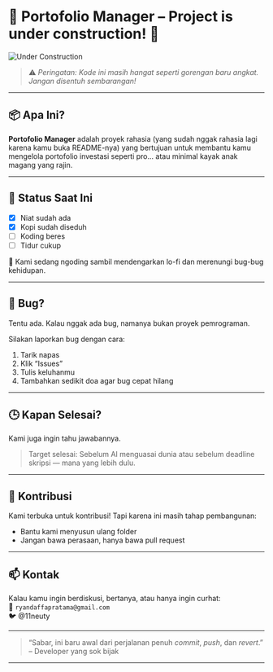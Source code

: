 # 🚧 Portofolio Manager – Project is under construction! 🚧

![Under Construction](https://media.giphy.com/media/l0MYB8Ory7Hqefo9a/giphy.gif)

> ⚠️ *Peringatan: Kode ini masih hangat seperti gorengan baru angkat. Jangan disentuh sembarangan!*

---

## 📦 Apa Ini?

**Portofolio Manager** adalah proyek rahasia (yang sudah nggak rahasia lagi karena kamu buka README-nya) yang bertujuan untuk membantu kamu mengelola portofolio investasi seperti pro... atau minimal kayak anak magang yang rajin.

---

## 🔨 Status Saat Ini

- [x] Niat sudah ada
- [x] Kopi sudah diseduh
- [ ] Koding beres
- [ ] Tidur cukup

🚧 Kami sedang ngoding sambil mendengarkan lo-fi dan merenungi bug-bug kehidupan.

---

## 🐛 Bug?

Tentu ada. Kalau nggak ada bug, namanya bukan proyek pemrograman.

Silakan laporkan bug dengan cara:
1. Tarik napas
2. Klik “Issues”
3. Tulis keluhanmu
4. Tambahkan sedikit doa agar bug cepat hilang

---

## 🕒 Kapan Selesai?

Kami juga ingin tahu jawabannya.

> Target selesai: Sebelum AI menguasai dunia atau sebelum deadline skripsi — mana yang lebih dulu.

---

## 🧠 Kontribusi

Kami terbuka untuk kontribusi! Tapi karena ini masih tahap pembangunan:
- Bantu kami menyusun ulang folder
- Jangan bawa perasaan, hanya bawa pull request

---

## 📫 Kontak

Kalau kamu ingin berdiskusi, bertanya, atau hanya ingin curhat:<br>
📧 `ryandaffapratama@gmail.com` <br>
🐦 @11neuty

---

> “Sabar, ini baru awal dari perjalanan penuh *commit*, *push*, dan *revert*.” – Developer yang sok bijak

---

